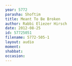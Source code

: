 ```yaml
---
year: 5772
parasha: Shoftim
title: Meant To Be Broken
author: Rabbi Eliezer Hirsch
date: 2012-08-25
id: 57725051
filename: 5772-505-1
layout: audio
moment: 
shabbat: 
occasion: 
---
```

